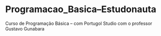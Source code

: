 # Programacao_Basica–Estudonauta
 Curso de  Programação Básica – com Portugol Studio com o professor Gustavo Gunabara
